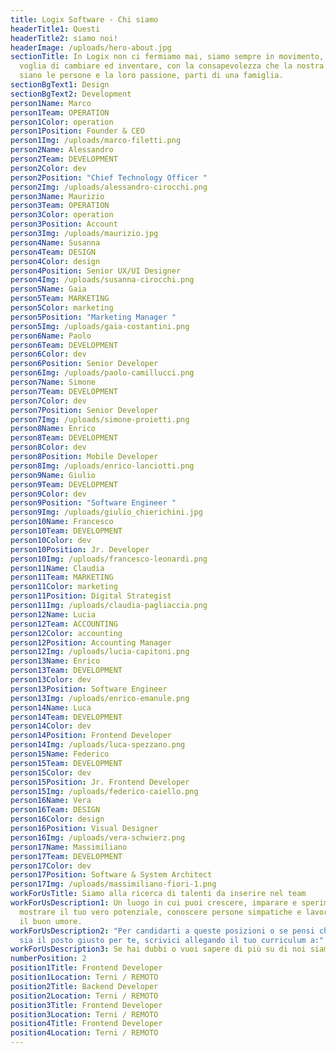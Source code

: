 ```yaml
---
title: Logix Software - Chi siamo
headerTitle1: Questi
headerTitle2: siamo noi!
headerImage: /uploads/hero-about.jpg
sectionTitle: In Logix non ci fermiamo mai, siamo sempre in movimento, con la
  voglia di cambiare ed inventare, con la consapevolezza che la nostra forza
  siano le persone e la loro passione, parti di una famiglia.
sectionBgText1: Design
sectionBgText2: Development
person1Name: Marco
person1Team: OPERATION
person1Color: operation
person1Position: Founder & CEO
person1Img: /uploads/marco-filetti.png
person2Name: Alessandro
person2Team: DEVELOPMENT
person2Color: dev
person2Position: "Chief Technology Officer "
person2Img: /uploads/alessandro-cirocchi.png
person3Name: Maurizio
person3Team: OPERATION
person3Color: operation
person3Position: Account
person3Img: /uploads/maurizio.jpg
person4Name: Susanna
person4Team: DESIGN
person4Color: design
person4Position: Senior UX/UI Designer
person4Img: /uploads/susanna-cirocchi.png
person5Name: Gaia
person5Team: MARKETING
person5Color: marketing
person5Position: "Marketing Manager "
person5Img: /uploads/gaia-costantini.png
person6Name: Paolo
person6Team: DEVELOPMENT
person6Color: dev
person6Position: Senior Developer
person6Img: /uploads/paolo-camillucci.png
person7Name: Simone
person7Team: DEVELOPMENT
person7Color: dev
person7Position: Senior Developer
person7Img: /uploads/simone-proietti.png
person8Name: Enrico
person8Team: DEVELOPMENT
person8Color: dev
person8Position: Mobile Developer
person8Img: /uploads/enrico-lanciotti.png
person9Name: Giulio
person9Team: DEVELOPMENT
person9Color: dev
person9Position: "Software Engineer "
person9Img: /uploads/giulio_chierichini.jpg
person10Name: Francesco
person10Team: DEVELOPMENT
person10Color: dev
person10Position: Jr. Developer
person10Img: /uploads/francesco-leonardi.png
person11Name: Claudia
person11Team: MARKETING
person11Color: marketing
person11Position: Digital Strategist
person11Img: /uploads/claudia-pagliaccia.png
person12Name: Lucia
person12Team: ACCOUNTING
person12Color: accounting
person12Position: Accounting Manager
person12Img: /uploads/lucia-capitoni.png
person13Name: Enrico
person13Team: DEVELOPMENT
person13Color: dev
person13Position: Software Engineer
person13Img: /uploads/enrico-emanule.png
person14Name: Luca
person14Team: DEVELOPMENT
person14Color: dev
person14Position: Frontend Developer
person14Img: /uploads/luca-spezzano.png
person15Name: Federico
person15Team: DEVELOPMENT
person15Color: dev
person15Position: Jr. Frontend Developer
person15Img: /uploads/federico-caiello.png
person16Name: Vera
person16Team: DESIGN
person16Color: design
person16Position: Visual Designer
person16Img: /uploads/vera-schwierz.png
person17Name: Massimiliano
person17Team: DEVELOPMENT
person17Color: dev
person17Position: Software & System Architect
person17Img: /uploads/massimiliano-fiori-1.png
workForUsTitle: Siamo alla ricerca di talenti da inserire nel team
workForUsDescription1: Un luogo in cui puoi crescere, imparare e sperimentare,
  mostrare il tuo vero potenziale, conoscere persone simpatiche e lavorare con
  il buon umore.
workForUsDescription2: "Per candidarti a queste posizioni o se pensi che Logix
  sia il posto giusto per te, scrivici allegando il tuo curriculum a:"
workForUsDescription3: Se hai dubbi o vuoi sapere di più su di noi siamo a tua disposizione:)
numberPosition: 2
position1Title: Frontend Developer
position1Location: Terni / REMOTO
position2Title: Backend Developer
position2Location: Terni / REMOTO
position3Title: Frontend Developer
position3Location: Terni / REMOTO
position4Title: Frontend Developer
position4Location: Terni / REMOTO
---
```

